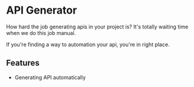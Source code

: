 # API Generator

How hard the job generating apis in your project is? It's totally waiting time when we do this job manual.

If you're finding a way to automation your api, you're in right place.

## Features

* Generating API automatically

